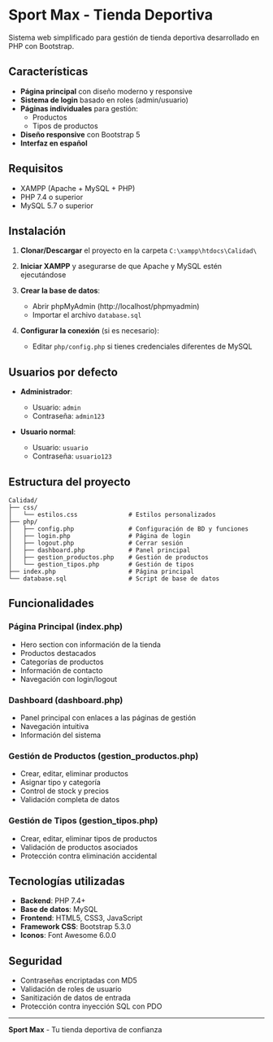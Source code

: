 
# Sport Max - Tienda Deportiva

Sistema web simplificado para gestión de tienda deportiva desarrollado en PHP con Bootstrap.

## Características

- **Página principal** con diseño moderno y responsive
- **Sistema de login** basado en roles (admin/usuario)
- **Páginas individuales** para gestión:
  - Productos
  - Tipos de productos
- **Diseño responsive** con Bootstrap 5
- **Interfaz en español**

## Requisitos

- XAMPP (Apache + MySQL + PHP)
- PHP 7.4 o superior
- MySQL 5.7 o superior

## Instalación

1. **Clonar/Descargar** el proyecto en la carpeta `C:\xampp\htdocs\Calidad\`

2. **Iniciar XAMPP** y asegurarse de que Apache y MySQL estén ejecutándose

3. **Crear la base de datos**:
   - Abrir phpMyAdmin (http://localhost/phpmyadmin)
   - Importar el archivo `database.sql`

4. **Configurar la conexión** (si es necesario):
   - Editar `php/config.php` si tienes credenciales diferentes de MySQL

## Usuarios por defecto

- **Administrador**: 
  - Usuario: `admin`
  - Contraseña: `admin123`

- **Usuario normal**:
  - Usuario: `usuario`
  - Contraseña: `usuario123`

## Estructura del proyecto

```
Calidad/
├── css/
│   └── estilos.css              # Estilos personalizados
├── php/
│   ├── config.php               # Configuración de BD y funciones
│   ├── login.php                # Página de login
│   ├── logout.php               # Cerrar sesión
│   ├── dashboard.php            # Panel principal
│   ├── gestion_productos.php    # Gestión de productos
│   └── gestion_tipos.php        # Gestión de tipos
├── index.php                    # Página principal
└── database.sql                 # Script de base de datos
```

## Funcionalidades

### Página Principal (index.php)
- Hero section con información de la tienda
- Productos destacados
- Categorías de productos
- Información de contacto
- Navegación con login/logout

### Dashboard (dashboard.php)
- Panel principal con enlaces a las páginas de gestión
- Navegación intuitiva
- Información del sistema

### Gestión de Productos (gestion_productos.php)
- Crear, editar, eliminar productos
- Asignar tipo y categoría
- Control de stock y precios
- Validación completa de datos

### Gestión de Tipos (gestion_tipos.php)
- Crear, editar, eliminar tipos de productos
- Validación de productos asociados
- Protección contra eliminación accidental

## Tecnologías utilizadas

- **Backend**: PHP 7.4+
- **Base de datos**: MySQL
- **Frontend**: HTML5, CSS3, JavaScript
- **Framework CSS**: Bootstrap 5.3.0
- **Iconos**: Font Awesome 6.0.0

## Seguridad

- Contraseñas encriptadas con MD5
- Validación de roles de usuario
- Sanitización de datos de entrada
- Protección contra inyección SQL con PDO

---

**Sport Max** - Tu tienda deportiva de confianza

